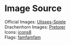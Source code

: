 ﻿# Image Source

Official Images: [Ulisses-Spiele](http://www.ulisses-spiele.de/sortiment/rollenspiele/das-schwarze-auge/informationen-zu-das-schwarze-auge/fan-und-kartenpaket/)  
Drachenhorn Images: [Pretorer](https://github.com/Pretorer)  
Icons: [icons8](https://icons8.de)  
Flags: [famfamfam](http://www.famfamfam.com)
